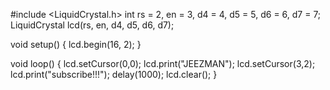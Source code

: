 #include <LiquidCrystal.h> 
int rs = 2, en = 3, d4 = 4, d5 = 5, d6 = 6, d7 = 7; 
LiquidCrystal lcd(rs, en, d4, d5, d6, d7); 

void setup() {
lcd.begin(16, 2);
}

void loop() {
lcd.setCursor(0,0);
lcd.print("JEEZMAN");
lcd.setCursor(3,2);
lcd.print("subscribe!!!");
delay(1000);
lcd.clear(); 
}
